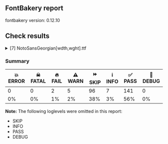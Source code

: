 ## FontBakery report

fontbakery version: 0.12.10





## Check results



<details><summary>[7] NotoSansGeorgian[wdth,wght].ttf</summary>
<div>
<details>
    <summary>🔥 <b>FAIL</b> Shapes languages in all GF glyphsets. <a href="https://fontbakery.readthedocs.io/en/stable/fontbakery/checks/googlefonts.glyphset.html#"></a></summary>
    <div>







* 🔥 **FAIL** <p>GF_Latin_Core glyphset:</p>
<table>
<thead>
<tr>
<th align="left">Language</th>
<th align="left">FAIL messages</th>
</tr>
</thead>
<tbody>
<tr>
<td align="left">nl_Latn (Dutch)</td>
<td align="left">Shaper didn't attach acutecomb to J</td>
</tr>
<tr>
<td align="left">^</td>
<td align="left">Shaper didn't attach acutecomb to uni0237</td>
</tr>
</tbody>
</table>
 [code: failed-language-shaping]



</div>
</details>

<details>
    <summary>🔥 <b>FAIL</b> Check for presence of an ARTICLE.en_us.html file <a href="https://fontbakery.readthedocs.io/en/stable/fontbakery/checks/googlefonts.description.html#"></a></summary>
    <div>







* 🔥 **FAIL** <p>This is a Noto font but it lacks an ARTICLE.en_us.html file.</p>
 [code: missing-article]



* 🔥 **FAIL** <p>This is a Noto font but it lacks a DESCRIPTION.en_us.html file.</p>
 [code: missing-description]



</div>
</details>

<details>
    <summary>⚠️ <b>WARN</b> Check mark characters are in GDEF mark glyph class. <a href="https://fontbakery.readthedocs.io/en/stable/fontbakery/checks/opentype.gdef.html#"></a></summary>
    <div>







* ⚠️ **WARN** <p>The following mark characters could be in the GDEF mark glyph class:
acutecomb (U+0301), gravecomb (U+0300), tildecomb (U+0303), uni0302 (U+0302), uni0304 (U+0304), uni0306 (U+0306), uni0307 (U+0307), uni0308 (U+0308), uni030A (U+030A), uni030B (U+030B), uni030C (U+030C), uni0326 (U+0326), uni0327 (U+0327) and uni0328 (U+0328)</p>
 [code: mark-chars]



</div>
</details>

<details>
    <summary>⚠️ <b>WARN</b> Validate size, and resolution of article images, and ensure article page has minimum length and includes visual assets. <a href="https://fontbakery.readthedocs.io/en/stable/fontbakery/checks/googlefonts.article.html#"></a></summary>
    <div>







* ⚠️ **WARN** <p>Family metadata at fonts/NotoSansGeorgian/googlefonts/variable-ttf does not have an article.</p>
 [code: lacks-article]



</div>
</details>

<details>
    <summary>⚠️ <b>WARN</b> Check for codepoints not covered by METADATA subsets. <a href="https://fontbakery.readthedocs.io/en/stable/fontbakery/checks/googlefonts.subsets.html#"></a></summary>
    <div>







* ⚠️ **WARN** <p>The following codepoints supported by the font are not covered by
any subsets defined in the font's metadata file, and will never
be served. You can solve this by either manually adding additional
subset declarations to METADATA.pb, or by editing the glyphset
definitions.</p>
<ul>
<li>U+02D8 BREVE: try adding one of: yi, canadian-aboriginal</li>
<li>U+02D9 DOT ABOVE: try adding one of: yi, canadian-aboriginal</li>
<li>U+02DB OGONEK: try adding one of: yi, canadian-aboriginal</li>
<li>U+0302 COMBINING CIRCUMFLEX ACCENT: try adding one of: tifinagh, math, coptic, cherokee</li>
<li>U+0306 COMBINING BREVE: try adding one of: old-permic, tifinagh</li>
<li>U+0307 COMBINING DOT ABOVE: try adding one of: hebrew, todhri, tai-le, old-permic, math, tifinagh, coptic, malayalam, syriac, canadian-aboriginal, duployan</li>
<li>U+030A COMBINING RING ABOVE: try adding one of: syriac, duployan</li>
<li>U+030B COMBINING DOUBLE ACUTE ACCENT: try adding one of: osage, cherokee</li>
<li>U+030C COMBINING CARON: try adding one of: tai-le, cherokee</li>
<li>U+0326 COMBINING COMMA BELOW: try adding math</li>
<li>U+0327 COMBINING CEDILLA: try adding math</li>
<li>U+0328 COMBINING OGONEK: not included in any glyphset definition</li>
<li>U+2010 HYPHEN: try adding one of: hebrew, kaithi, armenian, cham, kayah-li, kharoshthi, sundanese, coptic, yi, sora-sompeng, syloti-nagri, arabic, lisu</li>
<li>U+2116 NUMERO SIGN: try adding cyrillic</li>
</ul>
<p>Or you can add the above codepoints to one of the subsets supported by the font: <code>georgian</code>, <code>latin</code>, <code>latin-ext</code></p>
 [code: unreachable-subsetting]



</div>
</details>

<details>
    <summary>⚠️ <b>WARN</b> Ensure soft_dotted characters lose their dot when combined with marks that replace the dot. <a href="https://fontbakery.readthedocs.io/en/stable/fontbakery/checks/shaping.html#"></a></summary>
    <div>







* ⚠️ **WARN** <p>The dot of soft dotted characters used in orthographies <em>must</em> disappear in the following strings: į̀ į́ į̂ į̃ į̄ į̌</p>
<p>The dot of soft dotted characters <em>should</em> disappear in other cases, for example: ĩ̦ ĭ̦ i̦̇ i̦̊ i̦̋ ǐ̦ ĩ̧ ĭ̧ i̧̇ i̧̊ i̧̋ ǐ̧ j̦̀ j̦́ ĵ̦ j̦̃ j̦̄ j̦̆ j̦̇ j̦̈</p>
<p>Your font fully covers the following languages that require the soft-dotted feature: Lithuanian (Latn, 2,357,094 speakers).</p>
<p>Your font does <em>not</em> cover the following languages that require the soft-dotted feature: Ekpeye (Latn, 226,000 speakers), Heiltsuk (Latn, 300 speakers), Bete-Bendi (Latn, 100,000 speakers), Koonzime (Latn, 40,000 speakers), Mfumte (Latn, 79,000 speakers), Dan (Latn, 1,099,244 speakers), Nateni (Latn, 100,000 speakers), Fur (Latn, 1,230,163 speakers), Ebira (Latn, 2,200,000 speakers), Navajo (Latn, 166,319 speakers), Ejagham (Latn, 120,000 speakers), Mundani (Latn, 34,000 speakers), Zapotec (Latn, 490,000 speakers), Teke-Ebo (Latn, 260,000 speakers), Dii (Latn, 71,000 speakers), Sar (Latn, 500,000 speakers), Mango (Latn, 77,000 speakers), Lugbara (Latn, 2,200,000 speakers), Ukrainian (Cyrl, 29,273,587 speakers), Dutch (Latn, 31,709,104 speakers), Makaa (Latn, 221,000 speakers), Basaa (Latn, 332,940 speakers), Vute (Latn, 21,000 speakers), Bafut (Latn, 158,146 speakers), Ijo, Southeast (Latn, 2,471,000 speakers), Gulay (Latn, 250,478 speakers), South Central Banda (Latn, 244,000 speakers), Belarusian (Cyrl, 10,064,517 speakers), Yala (Latn, 200,000 speakers), Aghem (Latn, 38,843 speakers), Igbo (Latn, 27,823,640 speakers), Southern Kisi (Latn, 360,000 speakers), Nzakara (Latn, 50,000 speakers), Han (Latn, 6 speakers), Kaska (Latn, 125 speakers), Kom (Latn, 360,685 speakers), Cicipu (Latn, 44,000 speakers), Ma’di (Latn, 584,000 speakers), Kpelle, Guinea (Latn, 622,000 speakers), Ngbaka (Latn, 1,020,000 speakers), Avokaya (Latn, 100,000 speakers).</p>
 [code: soft-dotted]



</div>
</details>

<details>
    <summary>⚠️ <b>WARN</b> Ensure fonts have ScriptLangTags declared on the 'meta' table. <a href="https://fontbakery.readthedocs.io/en/stable/fontbakery/checks/googlefonts.meta.html#"></a></summary>
    <div>







* ⚠️ **WARN** <p>This font file does not have a 'meta' table.</p>
 [code: lacks-meta-table]



</div>
</details>
</div>
</details>




### Summary

| 💥 ERROR | ☠ FATAL | 🔥 FAIL | ⚠️ WARN | ⏩ SKIP | ℹ️ INFO | ✅ PASS | 🔎 DEBUG | 
| ---|---|---|---|---|---|---|---|
| 0 | 0 | 2 | 5 | 96 | 7 | 141 | 0 | 
| 0% | 0% | 1% | 2% | 38% | 3% | 56% | 0% | 



**Note:** The following loglevels were omitted in this report:


* SKIP
* INFO
* PASS
* DEBUG
